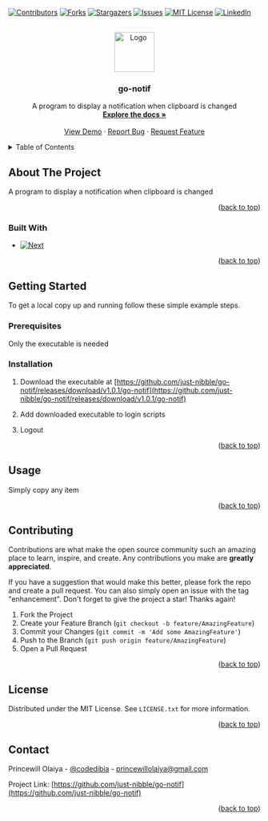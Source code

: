 <!-- Improved compatibility of back to top link: See: https://github.com/othneildrew/Best-README-Template/pull/73 -->
<a name="readme-top"></a>
<!--
*** Thanks for checking out the Best-README-Template. If you have a suggestion
*** that would make this better, please fork the repo and create a pull request
*** or simply open an issue with the tag "enhancement".
*** Don't forget to give the project a star!
*** Thanks again! Now go create something AMAZING! :D
-->



<!-- PROJECT SHIELDS -->
<!--
*** I'm using markdown "reference style" links for readability.
*** Reference links are enclosed in brackets [ ] instead of parentheses ( ).
*** See the bottom of this document for the declaration of the reference variables
*** for contributors-url, forks-url, etc. This is an optional, concise syntax you may use.
*** https://www.markdownguide.org/basic-syntax/#reference-style-links
-->
[![Contributors][contributors-shield]][contributors-url]
[![Forks][forks-shield]][forks-url]
[![Stargazers][stars-shield]][stars-url]
[![Issues][issues-shield]][issues-url]
[![MIT License][license-shield]][license-url]
[![LinkedIn][linkedin-shield]][linkedin-url]



<!-- PROJECT LOGO -->
<br />
<div align="center">
  <a href="https://github.com/just-nibble/go-notif">
    <img src="images/logo.png" alt="Logo" width="80" height="80">
  </a>

<h3 align="center">go-notif</h3>

  <p align="center">
    A program to display a notification when clipboard is changed
    <br />
    <a href="https://github.com/just-nibble/go-notif"><strong>Explore the docs »</strong></a>
    <br />
    <br />
    <a href="https://github.com/just-nibble/go-notif">View Demo</a>
    ·
    <a href="https://github.com/just-nibble/go-notif/issues">Report Bug</a>
    ·
    <a href="https://github.com/just-nibble/go-notif/issues">Request Feature</a>
  </p>
</div>



<!-- TABLE OF CONTENTS -->
<details>
  <summary>Table of Contents</summary>
  <ol>
    <li>
      <a href="#about-the-project">About The Project</a>
      <ul>
        <li><a href="#built-with">Built With</a></li>
      </ul>
    </li>
    <li>
      <a href="#getting-started">Getting Started</a>
      <ul>
        <li><a href="#prerequisites">Prerequisites</a></li>
        <li><a href="#installation">Installation</a></li>
      </ul>
    </li>
    <li><a href="#usage">Usage</a></li>
    <li><a href="#contributing">Contributing</a></li>
    <li><a href="#license">License</a></li>
    <li><a href="#contact">Contact</a></li>
  </ol>
</details>



<!-- ABOUT THE PROJECT -->
## About The Project
A program to display a notification when clipboard is changed

<p align="right">(<a href="#readme-top">back to top</a>)</p>


### Built With

* [![Next][Go]][Go-url]

<p align="right">(<a href="#readme-top">back to top</a>)</p>



<!-- GETTING STARTED -->
## Getting Started

To get a local copy up and running follow these simple example steps.

### Prerequisites

Only the executable is needed

### Installation

1. Download the executable at [https://github.com/just-nibble/go-notif/releases/download/v1.0.1/go-notif](https://github.com/just-nibble/go-notif/releases/download/v1.0.1/go-notif)

2. Add downloaded executable to login scripts

3. Logout

<p align="right">(<a href="#readme-top">back to top</a>)</p>



<!-- USAGE EXAMPLES -->
## Usage

Simply copy any item

<p align="right">(<a href="#readme-top">back to top</a>)</p>

<!-- CONTRIBUTING -->
## Contributing

Contributions are what make the open source community such an amazing place to learn, inspire, and create. Any contributions you make are **greatly appreciated**.

If you have a suggestion that would make this better, please fork the repo and create a pull request. You can also simply open an issue with the tag "enhancement".
Don't forget to give the project a star! Thanks again!

1. Fork the Project
2. Create your Feature Branch (`git checkout -b feature/AmazingFeature`)
3. Commit your Changes (`git commit -m 'Add some AmazingFeature'`)
4. Push to the Branch (`git push origin feature/AmazingFeature`)
5. Open a Pull Request

<p align="right">(<a href="#readme-top">back to top</a>)</p>



<!-- LICENSE -->
## License

Distributed under the MIT License. See `LICENSE.txt` for more information.

<p align="right">(<a href="#readme-top">back to top</a>)</p>



<!-- CONTACT -->
## Contact

Princewill Olaiya - [@codedibia](https://twitter.com/codedibia) - princewillolaiya@gmail.com

Project Link: [https://github.com/just-nibble/go-notif](https://github.com/just-nibble/go-notif)

<p align="right">(<a href="#readme-top">back to top</a>)</p>

<!-- MARKDOWN LINKS & IMAGES -->
<!-- https://www.markdownguide.org/basic-syntax/#reference-style-links -->
[contributors-shield]: https://img.shields.io/github/contributors/just-nibble/go-notif.svg?style=for-the-badge
[contributors-url]: https://github.com/just-nibble/go-notif/graphs/contributors
[forks-shield]: https://img.shields.io/github/forks/just-nibble/go-notif.svg?style=for-the-badge
[forks-url]: https://github.com/just-nibble/go-notif/network/members
[stars-shield]: https://img.shields.io/github/stars/just-nibble/go-notif.svg?style=for-the-badge
[stars-url]: https://github.com/just-nibble/go-notif/stargazers
[issues-shield]: https://img.shields.io/github/issues/just-nibble/go-notif.svg?style=for-the-badge
[issues-url]: https://github.com/just-nibble/go-notif/issues
[license-shield]: https://img.shields.io/github/license/just-nibble/go-notif.svg?style=for-the-badge
[license-url]: https://github.com/just-nibble/go-notif/blob/master/LICENSE.txt
[linkedin-shield]: https://img.shields.io/badge/-LinkedIn-black.svg?style=for-the-badge&logo=linkedin&colorB=555
[linkedin-url]: https://linkedin.com/in/princewill-olaiya
[product-screenshot]: images/screenshot.png
[Go]: https://img.shields.io/badge/Go-000000?style=for-the-badge&logo=go&logoColor=white
[Go-url]: https://go.dev/

 
